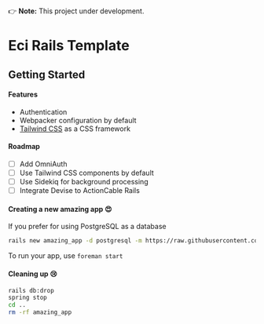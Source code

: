 👉 **Note:** This project under development.

# Eci Rails Template

## Getting Started

#### Features
*   Authentication
*   Webpacker configuration by default
*   [Tailwind CSS](https://tailwindcss.com/) as a CSS framework

#### Roadmap

- [ ] Add OmniAuth
- [ ] Use Tailwind CSS components by default
- [ ] Use Sidekiq for background processing
- [ ] Integrate Devise to ActionCable Rails

#### Creating a new amazing app 😍

If you prefer for using PostgreSQL as a database

```bash
rails new amazing_app -d postgresql -m https://raw.githubusercontent.com/maful/eci-rails/master/template.rb
```

To run your app, use `foreman start`

#### Cleaning up 😢
```bash
rails db:drop
spring stop
cd ..
rm -rf amazing_app
```
